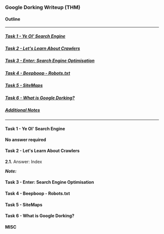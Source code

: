 ### Google Dorking Writeup (THM)

#### Outline
* * *
##### [Task 1 - Ye Ol' Search Engine](#Task1)
##### [Task 2 - Let's Learn About Crawlers](#Task2)
##### [Task 3 - Enter: Search Engine Optimisation](#Task3)
##### [Task 4 - Beepboop - Robots.txt](#Task4)
##### [Task 5 - SiteMaps](#Task5)
##### [Task 6 - What is Google Dorking?](#Task6)
##### [Additional Notes](#misc)
* * *

#### <a id="Task1"></a>Task 1 - Ye Ol' Search Engine

**No answer required**

#### <a id="Task2"></a>Task 2 - Let's Learn About Crawlers

**2.1.** Answer: Index

***Note:*** 

#### <a id="Task3"></a>Task 3 - Enter: Search Engine Optimisation


#### <a id="Task4"></a>Task 4 - Beepboop - Robots.txt


#### <a id="Task5"></a>Task 5 - SiteMaps


#### <a id="Task6"></a>Task 6 - What is Google Dorking?


#### <a id="misc"></a>MISC



